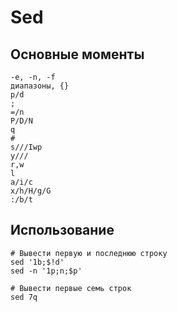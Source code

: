 # Sed

## Основные моменты

```
-e, -n, -f
диапазоны, {}
p/d
;
=/n
P/D/N
q
#
s///Iwp
y///
r,w
l
a/i/c
x/h/H/g/G
:/b/t
```

## Использование

```shell
# Вывести первую и последнюю строку
sed '1b;$!d'
sed -n '1p;n;$p'

# Вывести первые семь строк
sed 7q

```
